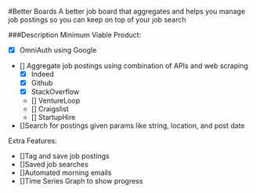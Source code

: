 #Better Boards
A better job board that aggregates and helps you manage job postings so you can keep on top of your job search

###Description
Minimum Viable Product:
- [x] OmniAuth using Google
- [] Aggregate job postings using combination of APIs and web scraping
  - [x] Indeed
  - [x] Github
  - [x] StackOverflow
  - [] VentureLoop
  - [] Craigslist
  - [] StartupHire
- []Search for postings given params like string, location, and post date

Extra Features:
- []Tag and save job postings
- []Saved job searches
- []Automated morning emails
- []Time Series Graph to show progress
